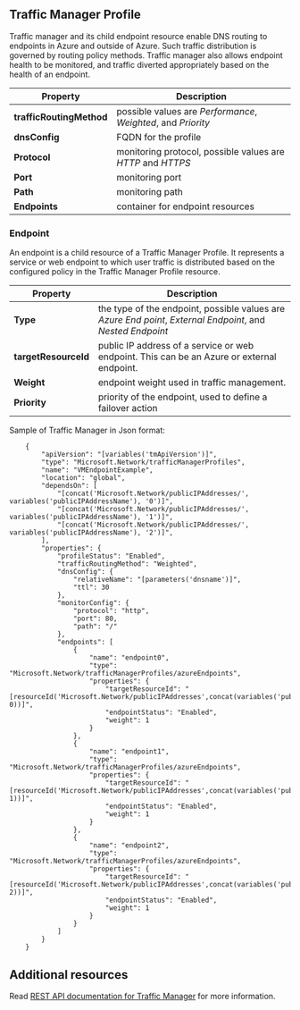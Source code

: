 ## Traffic Manager Profile

Traffic manager and its child endpoint resource enable DNS routing to endpoints in Azure and outside of Azure. Such traffic distribution is governed by routing  policy methods. Traffic manager also allows endpoint health to be monitored, and traffic diverted appropriately based on the health of an endpoint. 

| Property | Description |
|---|---|
|**trafficRoutingMethod**| possible values are *Performance*, *Weighted*, and *Priority* | 
| **dnsConfig** | FQDN for the profile | 
| **Protocol** | monitoring protocol, possible values are *HTTP* and *HTTPS*|
| **Port** | monitoring port |  
| **Path** | monitoring path |
| **Endpoints** |  container for endpoint resources | 

### Endpoint 

An endpoint is a child resource of a Traffic Manager Profile. It represents a service or web endpoint to which user traffic is distributed based on the configured policy in the Traffic Manager Profile resource. 

| Property | Description | 
|---|---| 
| **Type** |  the type of the endpoint, possible values are *Azure End point*, *External Endpoint*, and  *Nested Endpoint* | 
| **targetResourceId** |  public IP address of a service or web endpoint. This can be an Azure or external endpoint. | 
| **Weight** | endpoint weight used in traffic management. | 
| **Priority** | priority of the endpoint, used to define a failover action |

Sample of Traffic Manager in Json format: 


        {
            "apiVersion": "[variables('tmApiVersion')]",
            "type": "Microsoft.Network/trafficManagerProfiles",
            "name": "VMEndpointExample",
            "location": "global",
            "dependsOn": [
                "[concat('Microsoft.Network/publicIPAddresses/', variables('publicIPAddressName'), '0')]",
                "[concat('Microsoft.Network/publicIPAddresses/', variables('publicIPAddressName'), '1')]",
                "[concat('Microsoft.Network/publicIPAddresses/', variables('publicIPAddressName'), '2')]",
            ],
            "properties": {
                "profileStatus": "Enabled",
                "trafficRoutingMethod": "Weighted",
                "dnsConfig": {
                    "relativeName": "[parameters('dnsname')]",
                    "ttl": 30
                },
                "monitorConfig": {
                    "protocol": "http",
                    "port": 80,
                    "path": "/"
                },
                "endpoints": [
                    {
                        "name": "endpoint0",
                        "type": "Microsoft.Network/trafficManagerProfiles/azureEndpoints",
                        "properties": {
                            "targetResourceId": "[resourceId('Microsoft.Network/publicIPAddresses',concat(variables('publicIPAddressName'), 0))]",
                            "endpointStatus": "Enabled",
                            "weight": 1
                        }
                    },
                    {
                        "name": "endpoint1",
                        "type": "Microsoft.Network/trafficManagerProfiles/azureEndpoints",
                        "properties": {
                            "targetResourceId": "[resourceId('Microsoft.Network/publicIPAddresses',concat(variables('publicIPAddressName'), 1))]",
                            "endpointStatus": "Enabled",
                            "weight": 1
                        }
                    },
                    {
                        "name": "endpoint2",
                        "type": "Microsoft.Network/trafficManagerProfiles/azureEndpoints",
                        "properties": {
                            "targetResourceId": "[resourceId('Microsoft.Network/publicIPAddresses',concat(variables('publicIPAddressName'), 2))]",
                            "endpointStatus": "Enabled",
                            "weight": 1
                        }
                    }
                ]
            }
        }

 
## Additional resources

Read [REST API documentation for Traffic Manager](https://msdn.microsoft.com/zh-cn/library/azure/mt163664.aspx) for more information.
